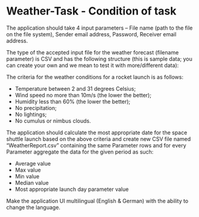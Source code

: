 # Weather-Task - Condition of task

The application should take 4 input parameters – File name (path to the file on the file system), Sender email address, Password, Receiver email address.

The type of the accepted input file for the weather forecast (filename parameter) is CSV and has the following structure (this is sample data; you can create your own and we mean to test it with more/different data):

The criteria for the weather conditions for a rocket launch is as follows:

* Temperature between 2 and 31 degrees Celsius;
* Wind speed no more than 10m/s (the lower the better);
* Humidity less than 60% (the lower the better);
* No precipitation;
* No lightings;
* No cumulus or nimbus clouds.

The application should calculate the most appropriate date for the space shuttle launch based on the above criteria and create new CSV file named “WeatherReport.csv” containing the same Parameter rows and for every Parameter aggregate the data for the given period as such:

* Average value
* Max value
* Min value
* Median value
* Most appropriate launch day parameter value

Make the application UI multilingual (English & German) with the ability to change the language.
